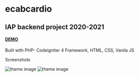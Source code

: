 # ecabcardio
## IAP backend project 2020-2021

#### [DEMO](https://ecabcardio.afazakas.com)
Built with PHP- Codeigniter 4 Framework, HTML, CSS, Vanila JS

Screenshots

![theme image](https://ecabcardio.afazakas.com/assets/screenshot(1).JPG)
![theme image](https://ecabcardio.afazakas.com/assets/screenshot(2).JPG)
